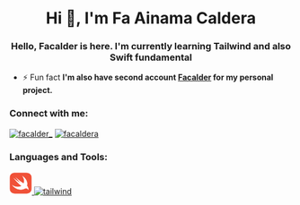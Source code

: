 <h1 align="center">Hi 👋, I'm Fa Ainama Caldera</h1>
<h3 align="center">Hello, Facalder is here. I'm currently learning Tailwind and also Swift fundamental</h3>

- ⚡ Fun fact **I'm also have second account <a href="https://github.com/Facalder">Facalder</a> for my personal project.**

<h3 align="left">Connect with me:</h3>
<p align="left">
<a href="https://instagram.com/facalder_" target="blank"><img align="center" src="https://raw.githubusercontent.com/rahuldkjain/github-profile-readme-generator/master/src/images/icons/Social/instagram.svg" alt="facalder_" height="30" width="40" /></a>
<a href="https://dribbble.com/facaldera" target="blank"><img align="center" src="https://raw.githubusercontent.com/rahuldkjain/github-profile-readme-generator/master/src/images/icons/Social/dribbble.svg" alt="facaldera" height="30" width="40" /></a>
</p>

<h3 align="left">Languages and Tools:</h3>
<p align="left"> <a href="https://developer.apple.com/swift/" target="_blank"> <img src="https://raw.githubusercontent.com/devicons/devicon/master/icons/swift/swift-original.svg" alt="swift" width="40" height="40"/> </a> <a href="https://tailwindcss.com/" target="_blank"> <img src="https://www.vectorlogo.zone/logos/tailwindcss/tailwindcss-icon.svg" alt="tailwind" width="40" height="40"/> </a> </p>
